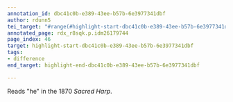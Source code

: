 ```yaml
---
annotation_id: dbc41c0b-e389-43ee-b57b-6e3977341dbf
author: rdunn5
tei_target: "#range(#highlight-start-dbc41c0b-e389-43ee-b57b-6e3977341dbf, #highlight-end-dbc41c0b-e389-43ee-b57b-6e3977341dbf)"
annotated_page: rdx_r8sqk.p.idm26179744
page_index: 46
target: highlight-start-dbc41c0b-e389-43ee-b57b-6e3977341dbf
tags:
- difference
end_target: highlight-end-dbc41c0b-e389-43ee-b57b-6e3977341dbf

---
```

Reads "he" in the 1870 *Sacred Harp*.